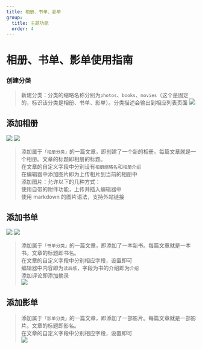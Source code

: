 ```yaml
---
title: 相册、书单、影单
group:
  title: 主题功能
  order: 4
---
```


# 相册、书单、影单使用指南

### 创建分类

> 新建分类：分类的缩略名称分别为<code>photos</code>、<code>books</code>、<code>movies</code>（这个是固定的，标识该分类是相册、书单、影单）。分类描述会输出到相应列表页面
> ![](https://cdn.jsdelivr.net/gh/iRoZhi/irils-imgs/picgo/202110172145649.png)

## 添加相册

![](https://cdn.jsdelivr.net/gh/iRoZhi/irils-imgs/picgo/202110172141778.png)
![](https://cdn.jsdelivr.net/gh/iRoZhi/irils-imgs/picgo/202110172142862.png)

> 添加属于<code>「相册分类」</code>的一篇文章，即创建了一个新的相册。每篇文章就是一个相册。文章的标题即相册的标题。<br>
> 在文章的自定义字段中分别设有<code>相册缩略名</code>和<code>相册介绍</code><br>
> 在编辑器中添加图片即为上传相片到当前的相册中<br>
> 添加图片：允许以下的几种方式：<br>
> 使用自带的附件功能，上传并插入编辑器中<br>
> 使用 markdown 的图片语法，支持外站链接<br>

## 添加书单

![](https://cdn.jsdelivr.net/gh/iRoZhi/irils-imgs/picgo/202110172148800.png)
![](https://cdn.jsdelivr.net/gh/iRoZhi/irils-imgs/picgo/202110172151976.png)

> 添加属于<code>「书单分类」</code>的一篇文章，即添加了一本新书。每篇文章就是一本书。文章的标题即书名。<br>
> 在文章的自定义字段中分别相应字段，设置即可<br>
> 编辑器中内容即为<code>读后感</code>，字段为书的介绍即为<code>介绍</code><br>
> 添加评论即添加摘录<br>
> ![](https://cdn.jsdelivr.net/gh/iRoZhi/irils-imgs/picgo/202110172155435.png)

## 添加影单

> 添加属于<code>「影单分类」</code>的一篇文章，即添加了一部影片。每篇文章就是一部影片。文章的标题即影名。<br>
> 在文章的自定义字段中分别相应字段，设置即可<br>
> ![](https://cdn.jsdelivr.net/gh/iRoZhi/irils-imgs/picgo/202110172204724.png)
